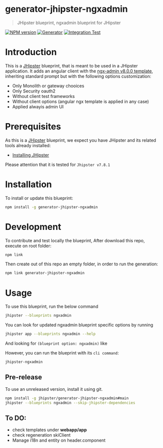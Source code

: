 # generator-jhipster-ngxadmin

> JHipster blueprint, ngxadmin blueprint for JHipster

[![NPM version][npm-image]][npm-url]
[![Generator][github-generator-image]][github-generator-url]
[![Integration Test][github-integration-image]][github-integration-url]

# Introduction

This is a [JHipster](https://www.jhipster.tech/) blueprint, that is meant to be used in a JHipster application.
It adds an angular client with the [ngx-admin v8.0.0 template](https://github.com/akveo/ngx-admin/tree/v8.0.0), inheriting standard prompt but with the following options customization:

- Only Monolith or gateway chooices
- Only Security oauth2
- Without client test frameworks
- Without client options (angular ngx template is applied in any case)
- Applied alwayis admin UI

# Prerequisites

As this is a [JHipster](https://www.jhipster.tech/) blueprint, we expect you have JHipster and its related tools already installed:

- [Installing JHipster](https://www.jhipster.tech/installation/)

Please attention that it is tested for `Jhipster v7.8.1`

# Installation

To install or update this blueprint:

```bash
npm install -g generator-jhipster-ngxadmin
```

# Development

To contribute and test locally the blueprint, After download this repo, execute on root folder:

```bash
npm link
```

Then create out of this repo an empty folder, in order to run the generation:

```bash
npm link generator-jhipster-ngxadmin
```

# Usage

To use this blueprint, run the below command

```bash
jhipster --blueprints ngxadmin
```

You can look for updated ngxadmin blueprint specific options by running

```bash
jhipster app --blueprints ngxadmin --help
```

And looking for `(blueprint option: ngxadmin)` like

However, you can run the blueprint with its `cli command`:

```bash
jhipster-ngxadmin
```

## Pre-release

To use an unreleased version, install it using git.

```bash
npm install -g jhipster/generator-jhipster-ngxadmin#main
jhipster --blueprints ngxadmin --skip-jhipster-dependencies
```

## To DO:

- check templates under **webapp/app**
- check regeneration skiClient
- Manage i18n and entity on header.component

[npm-image]: https://img.shields.io/npm/v/generator-jhipster-ngxadmin.svg
[npm-url]: https://npmjs.org/package/generator-jhipster-ngxadmin
[github-generator-image]: https://github.com/amanganiello90/generator-jhipster-ngxadmin/actions/workflows/generator.yml/badge.svg
[github-generator-url]: https://github.com/amanganiello90/generator-jhipster-ngxadmin/actions/workflows/generator.yml
[github-integration-image]: https://github.com/amanganiello90/generator-jhipster-ngxadmin/actions/workflows/integration.yml/badge.svg
[github-integration-url]: https://github.com/amanganiello90/generator-jhipster-ngxadmin/actions/workflows/integration.yml

